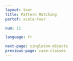```yaml
---
layout: tour
title: Pattern Matching
partof: scala-tour

num: 11

language: fr

next-page: singleton-objects
previous-page: case-classes
---
```

